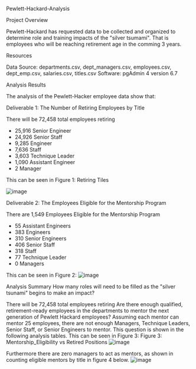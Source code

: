 Pewlett-Hackard-Analysis

Project Overview

Pewlett-Hackard has requested data to be collected and organized to determine role and training impacts of the "silver tsumami". That is employees who will be reaching retirement age in the comming 3 years.

Resources

Data Source: departments.csv, dept_managers.csv, employees.csv, dept_emp.csv, salaries.csv, titles.csv
Software: pgAdmin 4 version 6.7

Analysis Results

The analysis of the Pewlett-Hacker employee data show that:

Deliverable 1: The Number of Retiring Employees by Title

There will be 72,458 total employees retiring
* 25,916 Senior Engineer
* 24,926 Senior Staff
* 9,285 Engineer
* 7,636 Staff
* 3,603 Technique Leader
* 1,090 Assistant Engineer
* 2 Manager 


This can be seen in Figure 1:  Retiring Tiles

![image](https://user-images.githubusercontent.com/101227930/180602291-32a1923e-3b18-4156-a2be-e6b72b3f3024.png)

Deliverable 2: The Employees Eligible for the Mentorship Program

There are 1,549 Employees Eligible for the Mentorship Program
* 55 Assistant Engineers
* 383 Engineers
* 310 Senior Engineers
* 406 Senior Staff
* 318 Staff
* 77 Technique Leader
* 0 Managers 

This can be seen in Figure 2:
![image](https://user-images.githubusercontent.com/101227930/180602277-67b3555f-f4be-47bf-b2a3-b700071a60ad.png)


Analysis Summary
How many roles will need to be filled as the "silver tsunami" begins to make an impact?

There will be 72,458 total employees retiring Are there enough qualified, retirement-ready employees in the departments to mentor the next generation of Pewlett Hackard employees?
Assuming each mentor can mentor 25 employees, there are not enough Managers, Technique Leaders, Senior Staff, or Senior Engineers to mentor.
This question is shown in the following analysis tables. This can be seen in Figure 3:
Figure 3:
Mentorship_Eligibility vs Retired Positions
![image](https://user-images.githubusercontent.com/101227930/180602314-3c2ff182-f43d-4cd8-8a0c-e973e845edb4.png)

Furthermore there are zero managers to act as mentors, as shown in counting eligible mentors by title in figure 4 below.
![image](https://user-images.githubusercontent.com/101227930/180602459-196174b4-c79f-49ec-b81a-ad1799b53c6e.png)
